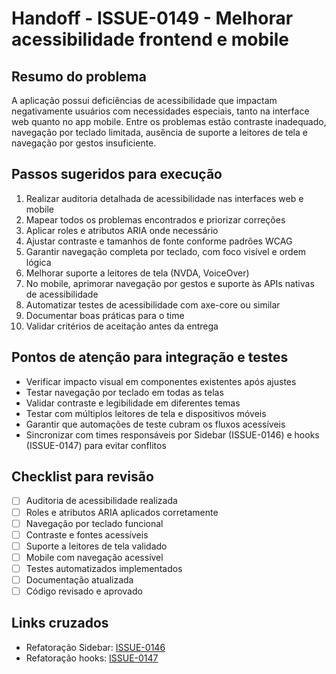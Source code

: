 # Handoff - ISSUE-0149 - Melhorar acessibilidade frontend e mobile

## Resumo do problema
A aplicação possui deficiências de acessibilidade que impactam negativamente usuários com necessidades especiais, tanto na interface web quanto no app mobile. Entre os problemas estão contraste inadequado, navegação por teclado limitada, ausência de suporte a leitores de tela e navegação por gestos insuficiente.

## Passos sugeridos para execução
1. Realizar auditoria detalhada de acessibilidade nas interfaces web e mobile
2. Mapear todos os problemas encontrados e priorizar correções
3. Aplicar roles e atributos ARIA onde necessário
4. Ajustar contraste e tamanhos de fonte conforme padrões WCAG
5. Garantir navegação completa por teclado, com foco visível e ordem lógica
6. Melhorar suporte a leitores de tela (NVDA, VoiceOver)
7. No mobile, aprimorar navegação por gestos e suporte às APIs nativas de acessibilidade
8. Automatizar testes de acessibilidade com axe-core ou similar
9. Documentar boas práticas para o time
10. Validar critérios de aceitação antes da entrega

## Pontos de atenção para integração e testes
- Verificar impacto visual em componentes existentes após ajustes
- Testar navegação por teclado em todas as telas
- Validar contraste e legibilidade em diferentes temas
- Testar com múltiplos leitores de tela e dispositivos móveis
- Garantir que automações de teste cubram os fluxos acessíveis
- Sincronizar com times responsáveis por Sidebar (ISSUE-0146) e hooks (ISSUE-0147) para evitar conflitos

## Checklist para revisão
- [ ] Auditoria de acessibilidade realizada
- [ ] Roles e atributos ARIA aplicados corretamente
- [ ] Navegação por teclado funcional
- [ ] Contraste e fontes acessíveis
- [ ] Suporte a leitores de tela validado
- [ ] Mobile com navegação acessível
- [ ] Testes automatizados implementados
- [ ] Documentação atualizada
- [ ] Código revisado e aprovado

## Links cruzados
- Refatoração Sidebar: [ISSUE-0146](../ISSUE-0146-Refatorar-Sidebar-em-componentes-menores/README.md)
- Refatoração hooks: [ISSUE-0147](../ISSUE-0147-Refatorar-hooks-complexos-e-duplicados/README.md)